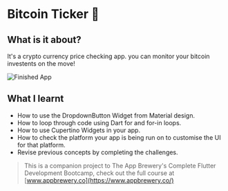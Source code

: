 
# Bitcoin Ticker 🤑

## What is it about?
It's a crypto currency price checking app. you can monitor your bitcoin investents on the move!

![Finished App](https://github.com/londonappbrewery/Images/blob/master/bitcoin-flutter-demo.gif)

## What I learnt

- How to use the DropdownButton Widget from Material design.
- How to loop through code using Dart for and for-in loops.
- How to use Cupertino Widgets in your app.
- How to check the platform your app is being run on to customise the UI for that platform.
- Revise previous concepts by completing the challenges.


>This is a companion project to The App Brewery's Complete Flutter Development Bootcamp, check out the full course at [www.appbrewery.co](https://www.appbrewery.co/)
